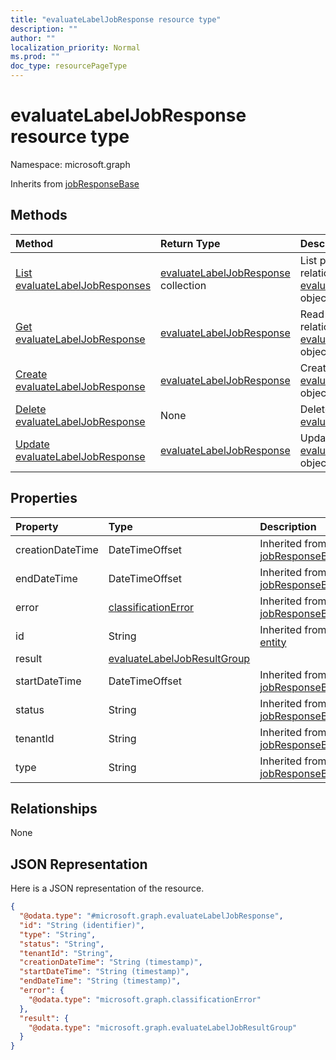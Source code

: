 ```yaml
---
title: "evaluateLabelJobResponse resource type"
description: ""
author: ""
localization_priority: Normal
ms.prod: ""
doc_type: resourcePageType
---
```


# evaluateLabelJobResponse resource type


Namespace: microsoft.graph




Inherits from [jobResponseBase](../resources/jobresponsebase.md)

## Methods
|Method|Return Type|Description|
|:---|:---|:---|
|[List evaluateLabelJobResponses](../api/evaluatelabeljobresponse-list.md)|[evaluateLabelJobResponse](../resources/evaluatelabeljobresponse.md) collection|List properties and relationships of the [evaluateLabelJobResponse](../resources/evaluatelabeljobresponse.md) objects.|
|[Get evaluateLabelJobResponse](../api/evaluatelabeljobresponse-get.md)|[evaluateLabelJobResponse](../resources/evaluatelabeljobresponse.md)|Read properties and relationships of the [evaluateLabelJobResponse](../resources/evaluatelabeljobresponse.md) object.|
|[Create evaluateLabelJobResponse](../api/evaluatelabeljobresponse-create.md)|[evaluateLabelJobResponse](../resources/evaluatelabeljobresponse.md)|Create a new [evaluateLabelJobResponse](../resources/evaluatelabeljobresponse.md) object.|
|[Delete evaluateLabelJobResponse](../api/evaluatelabeljobresponse-delete.md)|None|Deletes a [evaluateLabelJobResponse](../resources/evaluatelabeljobresponse.md).|
|[Update evaluateLabelJobResponse](../api/evaluatelabeljobresponse-update.md)|[evaluateLabelJobResponse](../resources/evaluatelabeljobresponse.md)|Update the properties of a [evaluateLabelJobResponse](../resources/evaluatelabeljobresponse.md) object.|

## Properties
|Property|Type|Description|
|:---|:---|:---|
|creationDateTime|DateTimeOffset| Inherited from [jobResponseBase](../resources/jobresponsebase.md)|
|endDateTime|DateTimeOffset| Inherited from [jobResponseBase](../resources/jobresponsebase.md)|
|error|[classificationError](../resources/classificationerror.md)| Inherited from [jobResponseBase](../resources/jobresponsebase.md)|
|id|String| Inherited from [entity](../resources/entity.md)|
|result|[evaluateLabelJobResultGroup](../resources/evaluatelabeljobresultgroup.md)||
|startDateTime|DateTimeOffset| Inherited from [jobResponseBase](../resources/jobresponsebase.md)|
|status|String| Inherited from [jobResponseBase](../resources/jobresponsebase.md)|
|tenantId|String| Inherited from [jobResponseBase](../resources/jobresponsebase.md)|
|type|String| Inherited from [jobResponseBase](../resources/jobresponsebase.md)|

## Relationships
None

## JSON Representation
Here is a JSON representation of the resource.
<!-- {
  "blockType": "resource",
  "keyProperty": "id",
  "@odata.type": "microsoft.graph.evaluateLabelJobResponse",
  "baseType": "microsoft.graph.jobResponseBase",
  "openType": false
}
-->
``` json
{
  "@odata.type": "#microsoft.graph.evaluateLabelJobResponse",
  "id": "String (identifier)",
  "type": "String",
  "status": "String",
  "tenantId": "String",
  "creationDateTime": "String (timestamp)",
  "startDateTime": "String (timestamp)",
  "endDateTime": "String (timestamp)",
  "error": {
    "@odata.type": "microsoft.graph.classificationError"
  },
  "result": {
    "@odata.type": "microsoft.graph.evaluateLabelJobResultGroup"
  }
}
```

